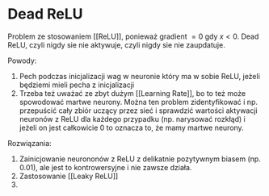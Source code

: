 # Dead ReLU

Problem ze stosowaniem [[ReLU]], ponieważ gradient $=0$ gdy $x < 0$. Dead ReLU, czyli nigdy sie nie aktywuje, czyli nigdy sie nie zaupdatuje.

Powody:
1. Pech podczas inicjalizacji wag w neuronie który ma w sobie ReLU, jeżeli będziemi mieli pecha z inicjalizacji
2. Trzeba też uważać ze zbyt dużym [[Learning Rate]], bo to też może spowodować martwe neurony.
   Można ten problem zidentyfikować i np. przepuścić cały zbiór uczący przez sieć i sprawdzić wartości aktywacji neuronów z ReLU dla każdego przypadku (np. narysować rozkłąd) i jeżeli on jest całkowicie 0 to oznacza to, że mamy martwe neurony.

Rozwiązania:
1. Zainicjowanie neurononów z ReLU z delikatnie pozytywnym biasem (np. 0.01), ale jest to kontrowersyjne i nie zawsze działa. 
2. Zastosowanie [[Leaky ReLU]]
3. 